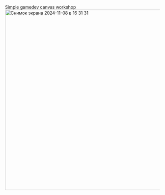 Simple gamedev canvas workshop
<img width="586" alt="Снимок экрана 2024-11-08 в 16 31 31" src="https://github.com/user-attachments/assets/e34a9205-4e06-4146-bfaf-bce81b00092b">
